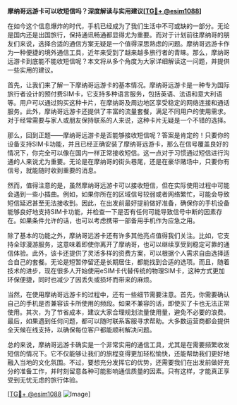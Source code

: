 **摩纳哥远游卡可以收短信吗？深度解读与实用建议[[TG💪+ @esim1088](https://t.me/s/esim1088)]**

在如今这个信息爆炸的时代，手机已经成为了我们生活中不可或缺的一部分。无论是国内还是出国旅行，保持通讯畅通都显得尤为重要。而对于计划前往摩纳哥的朋友们来说，选择合适的通信方案无疑是一个值得深思熟虑的问题。摩纳哥远游卡作为一种便捷的境外通信工具，近年来受到了越来越多旅行者的青睐。那么，摩纳哥远游卡到底能不能收短信呢？本文将从多个角度为大家详细解读这一问题，并提供一些实用的建议。

首先，让我们来了解一下摩纳哥远游卡的基本情况。摩纳哥远游卡是一种专为国际旅行者设计的预付费SIM卡，它支持多种语言服务，包括英语、法语和意大利语等。用户可以通过购买这种卡片，在摩纳哥及周边地区享受稳定的网络连接和通话服务。此外，摩纳哥远游卡还提供了丰富的流量套餐，满足不同用户的使用需求。对于经常需要与家人或朋友保持联系的人来说，这种卡片无疑是一个不错的选择。

那么，回到正题——摩纳哥远游卡是否能够接收短信呢？答案是肯定的！只要你的设备支持SIM卡功能，并且已经正确安装了摩纳哥远游卡，那么在信号覆盖良好的情况下，你完全可以像在国内一样正常接收短信。这一点对于习惯通过短信进行沟通的人来说尤为重要。无论是在摩纳哥的街头巷尾，还是在豪华赌场中，只要你有信号，就能随时收到重要的消息。

然而，值得注意的是，虽然摩纳哥远游卡可以接收短信，但在实际使用过程中可能会遇到一些小插曲。例如，如果你所在的区域信号较弱或者网络繁忙，可能会导致短信延迟甚至无法接收到。因此，在出发前最好提前做好准备，确保你的手机设备能够良好地支持SIM卡功能，并检查一下是否有任何可能导致信号中断的因素存在。如果条件允许的话，也可以考虑携带一部备用手机作为应急之用。

除了基本的功能之外，摩纳哥远游卡还有许多其他亮点值得我们关注。比如，它支持全球漫游服务，这意味着即使你离开了摩纳哥，也可以继续享受到稳定可靠的通信体验。此外，该卡还提供了灵活多样的资费方案，可以根据个人需求自由选择适合自己的套餐。无论是短暂停留还是长期居住，都能找到合适的选项。而且，随着技术的进步，现在很多人开始使用eSIM卡代替传统的物理SIM卡，这种方式更加环保便捷，同时也减少了因丢失或损坏而带来的麻烦。

当然，在使用摩纳哥远游卡的过程中，还有一些细节需要注意。首先，你需要确认自己的手机是否兼容该卡所使用的频段。如果不兼容的话，即使买了卡也无法正常使用。其次，为了节省成本，建议大家合理规划流量使用量，避免不必要的浪费。最后，如果遇到任何问题，都可以随时联系客服寻求帮助。大多数运营商都会提供全天候在线支持，以确保每位客户都能顺利解决问题。

总的来说，摩纳哥远游卡确实是一个非常实用的通信工具，尤其是在需要频繁收发短信的情况下。它不仅能够让我们的旅程变得更加轻松愉快，还能帮助我们更好地融入当地的文化氛围。不过，要想充分发挥它的优势，还需要我们在出发前做好充分的准备工作，并时刻留意各种可能影响通信质量的因素。只有这样，才能真正享受到无忧无虑的旅行体验。

[[TG💪+ @esim1088](https://t.me/s/esim1088) ![Image](https://i.postimg.cc/4NQfJmqS/Snipaste-2025-05-13-00-14-12.png)]